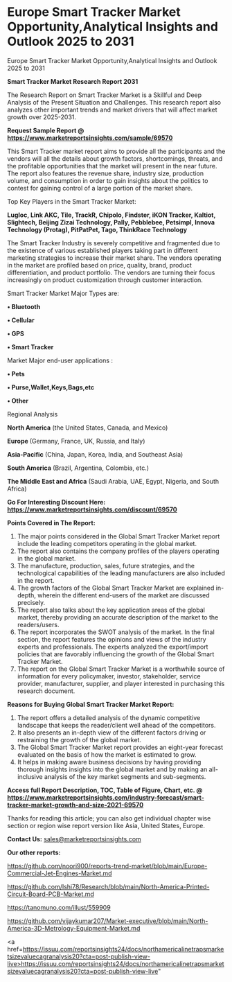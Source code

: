 # Europe Smart Tracker Market Opportunity,Analytical Insights and Outlook 2025 to 2031
Europe Smart Tracker Market Opportunity,Analytical Insights and Outlook 2025 to 2031

<strong>Smart Tracker Market Research Report 2031</strong>

The Research Report on Smart Tracker Market is a Skillful and Deep Analysis of the Present Situation and Challenges. This research report also analyzes other important trends and market drivers that will affect market growth over 2025-2031.

<strong>Request Sample Report @ <a href=https://www.marketreportsinsights.com/sample/69570>https://www.marketreportsinsights.com/sample/69570</a></strong>

This Smart Tracker market report aims to provide all the participants and the vendors will all the details about growth factors, shortcomings, threats, and the profitable opportunities that the market will present in the near future. The report also features the revenue share, industry size, production volume, and consumption in order to gain insights about the politics to contest for gaining control of a large portion of the market share.

Top Key Players in the Smart Tracker Market:

<strong>Lugloc, Link AKC, Tile, TrackR, Chipolo, Findster, iKON Tracker, Kaltiot, Slightech, Beijing Zizai Technology, Pally, Pebblebee, Petsimpl, Innova Technology (Protag), PitPatPet, Tago, ThinkRace Technology</strong>

The Smart Tracker Industry is severely competitive and fragmented due to the existence of various established players taking part in different marketing strategies to increase their market share. The vendors operating in the market are profiled based on price, quality, brand, product differentiation, and product portfolio. The vendors are turning their focus increasingly on product customization through customer interaction.

Smart Tracker Market Major Types are:

<strong>• Bluetooth

• Cellular

• GPS

• Smart Tracker</strong>

Market Major end-user applications :

<strong>• Pets

• Purse,Wallet,Keys,Bags,etc

• Other</strong>

Regional Analysis

</u><strong><b>North America</b></strong> (the United States, Canada, and Mexico)

<strong><b>Europe </b></strong>(Germany, France, UK, Russia, and Italy)

<strong><b>Asia-Pacific</b></strong> (China, Japan, Korea, India, and Southeast Asia)

<strong><b>South America</b></strong> (Brazil, Argentina, Colombia, etc.)

<strong><b>The Middle East and Africa</b></strong> (Saudi Arabia, UAE, Egypt, Nigeria, and South Africa)

<strong>Go For Interesting Discount Here: <a href=https://www.marketreportsinsights.com/discount/69570>https://www.marketreportsinsights.com/discount/69570</a></strong>

<strong>Points Covered in The Report:</strong>
<ol>
  <li>The major points considered in the Global Smart Tracker Market report include the leading competitors operating in the global market.</li>
  <li>The report also contains the company profiles of the players operating in the global market.</li>
  <li>The manufacture, production, sales, future strategies, and the technological capabilities of the leading manufacturers are also included in the report.</li>
  <li>The growth factors of the Global Smart Tracker Market are explained in-depth, wherein the different end-users of the market are discussed precisely.</li>
  <li>The report also talks about the key application areas of the global market, thereby providing an accurate description of the market to the readers/users.</li>
  <li>The report incorporates the SWOT analysis of the market. In the final section, the report features the opinions and views of the industry experts and professionals. The experts analyzed the export/import policies that are favorably influencing the growth of the Global Smart Tracker Market.</li>
  <li>The report on the Global Smart Tracker Market is a worthwhile source of information for every policymaker, investor, stakeholder, service provider, manufacturer, supplier, and player interested in purchasing this research document.</li>
</ol>
<strong>Reasons for Buying Global Smart Tracker Market Report:</strong>

<ol>
  <li>The report offers a detailed analysis of the dynamic competitive landscape that keeps the reader/client well ahead of the competitors.</li>
  <li>It also presents an in-depth view of the different factors driving or restraining the growth of the global market.</li>
  <li>The Global Smart Tracker Market report provides an eight-year forecast evaluated on the basis of how the market is estimated to grow.</li>
  <li>It helps in making aware business decisions by having providing thorough insights insights into the global market and by making an all-inclusive analysis of the key market segments and sub-segments.</li>
</ol>
<strong>Access full Report Description, TOC, Table of Figure, Chart, etc. @ <a href=https://www.marketreportsinsights.com/industry-forecast/smart-tracker-market-growth-and-size-2021-69570>https://www.marketreportsinsights.com/industry-forecast/smart-tracker-market-growth-and-size-2021-69570</a></strong>


Thanks for reading this article; you can also get individual chapter wise section or region wise report version like Asia, United States, Europe.

<strong>Contact Us:</strong>
sales@marketreportsinsights.com

<strong>Our other reports:</strong>

<a href=https://github.com/noori900/reports-trend-market/blob/main/Europe-Commercial-Jet-Engines-Market.md>https://github.com/noori900/reports-trend-market/blob/main/Europe-Commercial-Jet-Engines-Market.md</a>

<a href=https://github.com/Ishi78/Research/blob/main/North-America-Printed-Circuit-Board-PCB-Market.md>https://github.com/Ishi78/Research/blob/main/North-America-Printed-Circuit-Board-PCB-Market.md</a>

<a href=https://tanomuno.com/illust/559909>https://tanomuno.com/illust/559909</a>

<a href=https://github.com/vijaykumar207/Market-executive/blob/main/North-America-3D-Metrology-Equipment-Market.md>https://github.com/vijaykumar207/Market-executive/blob/main/North-America-3D-Metrology-Equipment-Market.md</a>

<a href=https://issuu.com/reportsinsights24/docs/northamericalinetrapsmarketsizevaluecagranalysis20?cta=post-publish-view-live>https://issuu.com/reportsinsights24/docs/northamericalinetrapsmarketsizevaluecagranalysis20?cta=post-publish-view-live</a>"
